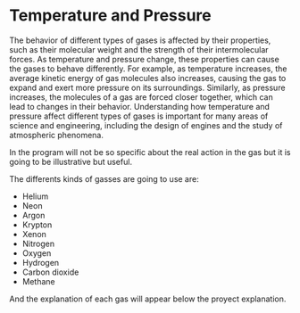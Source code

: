 # Temperature and Pressure

The behavior of different types of gases is affected by their properties, such as their molecular weight and the strength of their intermolecular forces. As temperature and pressure change, these properties can cause the gases to behave differently. For example, as temperature increases, the average kinetic energy of gas molecules also increases, causing the gas to expand and exert more pressure on its surroundings. Similarly, as pressure increases, the molecules of a gas are forced closer together, which can lead to changes in their behavior. Understanding how temperature and pressure affect different types of gases is important for many areas of science and engineering, including the design of engines and the study of atmospheric phenomena.

In the program will not be so specific about the real action in the gas but it is going to be illustrative but useful.

The differents kinds of gasses are going to use are:
- Helium
- Neon
- Argon
- Krypton
- Xenon
- Nitrogen
- Oxygen
- Hydrogen
- Carbon dioxide
- Methane

And the explanation of each gas will appear below the proyect explanation.